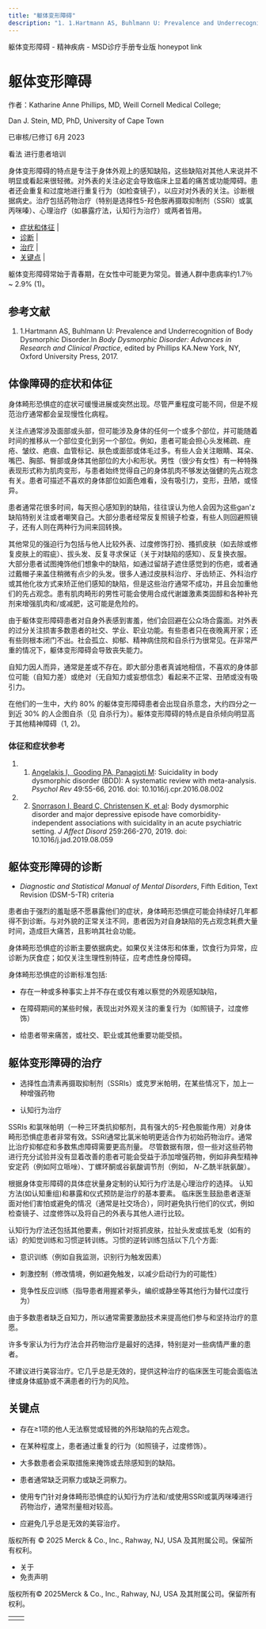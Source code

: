 ```yaml
---
title: "躯体变形障碍"
description: "1. 1.Hartmann AS, Buhlmann U: Prevalence and Underrecognition of Body Dysmorphic Disorder.In _Body Dysmorphic Disorder: Advances in Research and Clinical Practice_, edited by Phillips KA.New York, NY, Oxford University Press, 2017."
---
```


﻿躯体变形障碍 \- 精神疾病 \- MSD诊疗手册专业版 honeypot link

# 躯体变形障碍

作者：Katharine Anne Phillips, MD, Weill Cornell Medical College;

Dan J. Stein, MD, PhD, University of Cape Town

已审核/已修订 6月 2023

看法 进行患者培训

身体变形障碍的特点是专注于身体外观上的感知缺陷，这些缺陷对其他人来说并不明显或看起来很轻微。对外表的关注必定会导致临床上显着的痛苦或功能障碍。患者还会重复和过度地进行重复行为（如检查镜子），以应对对外表的关注。诊断根据病史。治疗包括药物治疗（特别是选择性5-羟色胺再摄取抑制剂（SSRI）或氯丙咪嗪）、心理治疗（如暴露疗法，认知行为治疗）或两者皆用。

- [症状和体征](#症状和体征_v1030114_zh) \|
- [诊断](#诊断_v1030120_zh) \|
- [治疗](#治疗_v1030129_zh) \|
- [关键点](#关键点_v11616447_zh) \|

躯体变形障碍常始于青春期，在女性中可能更为常见。普通人群中患病率约1.7％ ~ 2.9% (1)。

## 参考文献

1. 1.Hartmann AS, Buhlmann U: Prevalence and Underrecognition of Body Dysmorphic Disorder.In _Body Dysmorphic Disorder: Advances in Research and Clinical Practice_, edited by Phillips KA.New York, NY, Oxford University Press, 2017.


## 体像障碍的症状和体征

身体畸形恐惧症的症状可缓慢进展或突然出现。尽管严重程度可能不同，但是不规范治疗通常都会呈现慢性化病程。

关注点通常涉及面部或头部，但可能涉及身体的任何一个或多个部位，并可能随着时间的推移从一个部位变化到另一个部位。例如，患者可能会担心头发稀疏、痤疮、皱纹、疤痕、血管标记、肤色或面部或体毛过多。有些人会关注眼睛、耳朵、嘴巴、胸部、臀部或身体其他部位的大小和形状。男性（很少有女性）有一种特殊表现形式称为肌肉变形，与患者始终觉得自己的身体肌肉不够发达强健的先占观念有关。患者可描述不喜欢的身体部位如面色难看，没有吸引力，变形，丑陋，或怪异。

患者通常花很多时间，每天担心感知到的缺陷，往往误认为他人会因为这些gan'z缺陷特别关注或者嘲笑自己。大部分患者经常反复照镜子检查，有些人则回避照镜子，还有人则在两种行为间来回转换。

其他常见的强迫行为包括与他人比较外表、过度修饰打扮、搔抓皮肤（如去除或修复皮肤上的瑕疵）、拔头发、反复寻求保证（关于对缺陷的感知）、反复换衣服。 大部分患者试图掩饰他们想象中的缺陷，如通过留胡子遮住感觉到的伤疤，或者通过戴帽子来盖住稍微有点少的头发。很多人通过皮肤科治疗、牙齿矫正、外科治疗或其他化妆方式来矫正他们感知的缺陷，但是这些治疗通常不成功，并且会加重他们的先占观念。患有肌肉畸形的男性可能会使用合成代谢雄激素类固醇和各种补充剂来增强肌肉和/或减肥，这可能是危险的。

由于躯体变形障碍患者对自身外表感到害羞，他们会回避在公众场合露面。对外表的过分关注损害多数患者的社交、学业、职业功能。有些患者只在夜晚离开家；还有些则根本闭门不出。社会孤立、抑郁、精神病住院和自杀行为很常见。在非常严重的情况下，躯体变形障碍会导致丧失能力。

自知力因人而异，通常是差或不存在。即大部分患者真诚地相信，不喜欢的身体部位可能（自知力差）或绝对（无自知力或妄想信念）看起来不正常、丑陋或没有吸引力。

在他们的一生中，大约 80% 的躯体变形障碍患者会出现自杀意念，大约四分之一到近 30% 的人企图自杀（见 自杀行为）。躯体变形障碍的特点是自杀倾向明显高于其他精神障碍（1, 2)。

### 体征和症状参考

1. 1. [Angelakis I,  Gooding PA, Panagioti M](https://pubmed.ncbi.nlm.nih.gov/27607741/): Suicidality in body dysmorphic disorder (BDD): A systematic review with meta-analysis. _Psychol Rev_ 49:55-66, 2016. doi: 10.1016/j.cpr.2016.08.002

2. 2. [Snorrason I, Beard C, Christensen K, et al](https://pubmed.ncbi.nlm.nih.gov/31450136/): Body dysmorphic disorder and major depressive episode have comorbidity-independent associations with suicidality in an acute psychiatric setting. _J Affect Disord_ 259:266-270, 2019. doi: 10.1016/j.jad.2019.08.059


## 躯体变形障碍的诊断

- _Diagnostic and Statistical Manual of Mental Disorders_, Fifth Edition, Text Revision (DSM-5-TR) criteria


患者由于强烈的羞耻感不愿暴露他们的症状，身体畸形恐惧症可能会持续好几年都得不到诊断。与对外貌的正常关注不同，患者因为对自身缺陷的先占观念耗费大量时间，造成巨大痛苦，且影响其社会功能。

身体畸形恐惧症的诊断主要依据病史。如果仅关注体形和体重，饮食行为异常，应诊断为厌食症；如仅关注生理性别特征，应考虑性身份障碍。

身体畸形恐惧症的诊断标准包括:

- 存在一种或多种事实上并不存在或仅有难以察觉的外观感知缺陷，

- 在障碍期间的某些时候，表现出对外观关注的重复行为（如照镜子，过度修饰）

- 给患者带来痛苦，或社交、职业或其他重要功能受损。


## 躯体变形障碍的治疗

- 选择性血清素再摄取抑制剂（SSRIs）或克罗米帕明，在某些情况下，加上一种增强药物

- 认知行为治疗


SSRIs 和氯咪帕明（一种三环类抗抑郁剂，具有强大的5-羟色胺能作用）对身体畸形恐惧症患者非常有效。SSRI通常比氯米帕明更适合作为初始药物治疗。通常比治疗抑郁症和多数焦虑障碍需要更高剂量。 尽管数据有限，但一些对这些药物进行充分试验并没有显着改善的患者可能会受益于添加增强药物，例如非典型精神安定药（例如阿立哌唑）、丁螺环酮或谷氨酸调节剂（例如， _N_-乙酰半胱氨酸）。

根据身体变形障碍的具体症状量身定制的认知行为疗法是心理治疗的选择。 认知方法(如认知重组)和暴露和仪式预防是治疗的基本要素。 临床医生鼓励患者逐渐面对他们害怕或避免的情况（通常是社交场合），同时避免执行他们的仪式，例如检查镜子、过度修饰以及将自己的外表与其他人进行比较。

认知行为疗法还包括其他要素，例如针对抠抓皮肤，拉扯头发或拔毛发（如有的话）的知觉训练和习惯逆转训练。习惯的逆转训练包括以下几个方面:

- 意识训练（例如自我监测，识别行为触发因素）

- 刺激控制（修改情境，例如避免触发，以减少启动行为的可能性）

- 竞争性反应训练（指导患者用握紧拳头，编织或静坐等其他行为替代过度行为）


由于多数患者缺乏自知力，所以通常需要激励技术来提高他们参与和坚持治疗的意愿。

许多专家认为行为疗法合并药物治疗是最好的选择，特别是对一些病情严重的患者。

不建议进行美容治疗。它几乎总是无效的，提供这种治疗的临床医生可能会面临法律或身体威胁或不满患者的行为的风险。

## 关键点

- 存在≥1项的他人无法察觉或轻微的外形缺陷的先占观念。

- 在某种程度上，患者通过重复的行为（如照镜子，过度修饰）。

- 大多数患者会采取措施来掩饰或去除感知到的缺陷。

- 患者通常缺乏洞察力或缺乏洞察力。

- 使用专门针对身体畸形恐惧症的认知行为疗法和/或使用SSRI或氯丙咪嗪进行药物治疗，通常剂量相对较高。

- 应避免几乎总是无效的美容治疗。




版权所有 © 2025
Merck & Co., Inc., Rahway, NJ, USA 及其附属公司。保留所有权利。

- 关于
- 免责声明

版权所有© 2025Merck & Co., Inc., Rahway, NJ, USA 及其附属公司。保留所有权利。

|     |     |
| --- | --- |
|  |  |
